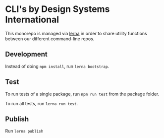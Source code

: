 # CLI's by Design Systems International

This monorepo is managed via [lerna](https://github.com/lerna/lerna) in order to share utility functions between our different command-line repos.

## Development

Instead of doing `npm install`, run `lerna bootstrap`.

## Test

To run tests of a single package, run `npm run test` from the package folder.

To run all tests, run `lerna run test`.

## Publish

Run `lerna publish`

